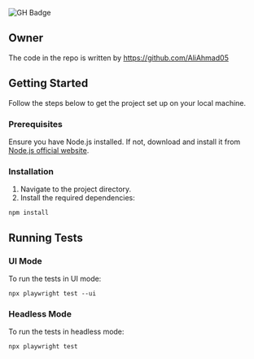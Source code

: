 
![GH Badge](https://github.com/AliAhmad05/e2eDemoQA/master/.github/workflows/ci.yml/badge.svg)


## Owner

The code in the repo is written by https://github.com/AliAhmad05


## Getting Started

Follow the steps below to get the project set up on your local machine.

### Prerequisites

Ensure you have Node.js installed. If not, download and install it from [Node.js official website](https://nodejs.org/).

### Installation

1. Navigate to the project directory.
2. Install the required dependencies:

`npm install`

## Running Tests

### UI Mode

To run the tests in UI mode:

`npx playwright test --ui`

### Headless Mode

To run the tests in headless mode:

`npx playwright test`